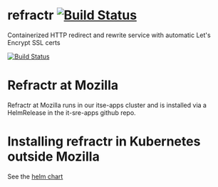 # refractr [![Build Status](https://travis-ci.com/mozilla-it/refractr.svg?branch=master)](https://travis-ci.com/mozilla-it/refractr)
Containerized HTTP redirect and rewrite service with automatic Let's Encrypt SSL certs

[![Build Status](https://travis-ci.com/mozilla-it/refractr.svg?branch=master)](https://travis-ci.com/mozilla-it/refractr)

# Refractr at Mozilla
Refractr at Mozilla runs in our itse-apps cluster and is installed via a HelmRelease in the it-sre-apps github repo.

# Installing refractr in Kubernetes outside Mozilla
See the [helm chart](https://github.com/mozilla-it/helm-charts/tree/master/charts/refractr/README.md)
